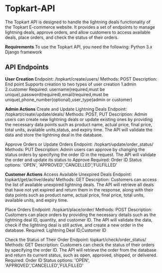 # Topkart-API

The Topkart API is designed to handle the lightning deals functionality of the Topkart E-commerce website. It provides a set of endpoints to manage lightning deals, approve orders, and allow customers to access available deals, place orders, and check the status of their orders.

**Requirements**
To use the Topkart API, you need the following:
Python 3.x
Django framework

## API Endpoints

**User Creation**
  Endpoint: /topkart/create/users/
  Methods: POST
  Description: End point Supports creation to two types of user creation 
               1.admin
               2.customer
  Required: username(required,must be unique),password(required),email(required,must be unique),phone_number(optional),user_type(admin or customer)

**Admin Actions**
  Create and Update Lightning Deals
  Endpoint: /topkart/create/update/deals/
  Methods: POST, PUT
  Description: Admin users can create new lightning deals or update existing ones by providing the necessary data points such as product name, actual price,  final price, total units, available units,status, and expiry time. The API will validate the data and store the lightning deal in the database.

  Approve Orders or Update Orders
  Endpoint: /topkart/update/order_status/
  Methods: PUT
  Description: Admin users can approve by changing the status  orders by specifying the order ID in the request. The API will validate the order and update     its status to Approve
  Required: Order ID
  Status options: 'OPEN', 'APPROVED','CANCELLED','FULFILLED'

**Customer Actions**
  Access Available Unexpired Deals
  Endpoint: topkart/get/active/deals/
  Methods: GET
  Description: Customers can access the list of available unexpired lightning deals. The API will retrieve all deals that have not yet expired and return them   in the response, along with their data points such as product name, actual price, final price, total units, available units, and expiry time.

  Place Orders
  Endpoint: /topkart/place/order/
  Methods: POST
  Description: Customers can place orders by providing the necessary details such as the lightning deal ID, quantity, and customer ID. The API will validate     the data, check if the lightning deal is still active, and create a new order in the database.
  Required: Lightning Deal ID,Customer ID

  Check the Status of Their Order
  Endpoint: topkart/check/order_status/
  Methods: GET
  Description: Customers can check the status of their orders by specifying the order ID. The API will retrieve the order from the database and return its       current status, such as open, approved, shipped, or delivered.
  Required: Order ID
  Status options: 'OPEN', 'APPROVED','CANCELLED','FULFILLED'
                  
                 
